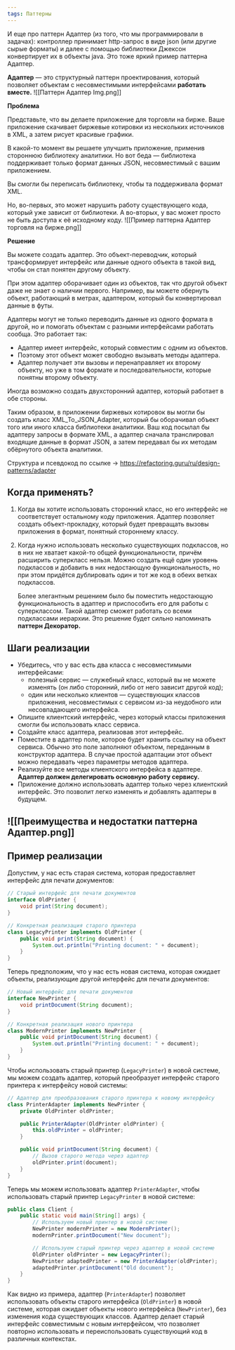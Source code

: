 ```yaml
---
tags: Паттерны
--- 
```

И еще про паттерн Адаптер (из того, что мы программировали в задачах): контроллер принимает http-запрос в виде json (или другие сырые форматы) и далее с помощью библиотеки Джексон конвертирует их в объекты java. Это тоже яркий пример паттерна Адаптер.

**Адаптер** — это структурный паттерн проектирования, который позволяет объектам с несовместимыми интерфейсами **работать вместе.**
![[Паттерн Адаптер Img.png]]

**Проблема**

Представьте, что вы делаете приложение для торговли на бирже. Ваше приложение скачивает биржевые котировки из нескольких источников в XML, а затем рисует красивые графики.

В какой-то момент вы решаете улучшить приложение, применив стороннюю библиотеку аналитики. Но вот беда — библиотека поддерживает только формат данных JSON, несовместимый с вашим приложением.

Вы смогли бы переписать библиотеку, чтобы та поддерживала формат XML.

Но, во-первых, это может нарушить работу существующего кода, который уже зависит от библиотеки. А во-вторых, у вас может просто не быть доступа к её исходному коду.
![[Пример паттерна Адаптер торговля на бирже.png]]

**Решение**

Вы можете создать адаптер. Это объект-переводчик, который трансформирует интерфейс или данные одного объекта в такой вид, чтобы он стал понятен другому объекту.

При этом адаптер оборачивает один из объектов, так что другой объект даже не знает о наличии первого. Например, вы можете обернуть объект, работающий в метрах, адаптером, который бы конвертировал данные в футы.

Адаптеры могут не только переводить данные из одного формата в другой, но и помогать объектам с разными интерфейсами работать сообща. Это работает так:
- Адаптер имеет интерфейс, который совместим с одним из объектов.
- Поэтому этот объект может свободно вызывать методы адаптера.
- Адаптер получает эти вызовы и перенаправляет их второму объекту, но уже в том формате и последовательности, которые понятны второму объекту.

Иногда возможно создать двухсторонний адаптер, который работает в обе стороны.

Таким образом, в приложении биржевых котировок вы могли бы создать класс XML\_To\_JSON\_Adapter, который бы оборачивал объект того или иного класса библиотеки аналитики. Ваш код посылал бы адаптеру запросы в формате XML, а адаптер сначала транслировал входящие данные в формат JSON, а затем передавал бы их методам обёрнутого объекта аналитики.

Структура и псевдокод по ссылке → https://refactoring.guru/ru/design-patterns/adapter

## **Когда применять?**

1. Когда вы хотите использовать сторонний класс, но его интерфейс не соответствует остальному коду приложения.
	Адаптер позволяет создать объект-прокладку, который будет превращать вызовы приложения в формат, понятный стороннему классу.

2. Когда нужно использовать несколько существующих подклассов, но в них не хватает какой-то общей функциональности, причём расширить суперкласс нельзя.
	Можно создать ещё один уровень подклассов и добавить в них недостающую функциональность, но при этом придётся дублировать один и тот же код в обеих ветках подклассов.

	Более элегантным решением было бы поместить недостающую функциональность в адаптер и приспособить его для работы с суперклассом. Такой адаптер сможет работать со всеми подклассами иерархии. Это решение будет сильно напоминать **паттерн Декоратор.**

## **Шаги реализации**

- Убедитесь, что у вас есть два класса с несовместимыми интерфейсами:
	- полезный сервис — служебный класс, который вы не можете изменять (он либо сторонний, либо от него зависит другой код);
	- один или несколько клиентов — существующих классов приложения, несовместимых с сервисом из-за неудобного или несовпадающего интерфейса.
- Опишите клиентский интерфейс, через который классы приложения смогли бы использовать класс сервиса.
- Создайте класс адаптера, реализовав этот интерфейс.
- Поместите в адаптер поле, которое будет хранить ссылку на объект сервиса. Обычно это поле заполняют объектом, переданным в конструктор адаптера. В случае простой адаптации этот объект можно передавать через параметры методов адаптера.
- Реализуйте все методы клиентского интерфейса в адаптере. **Адаптер должен делегировать основную работу сервису.**
- Приложение должно использовать адаптер только через клиентский интерфейс. Это позволит легко изменять и добавлять адаптеры в будущем.
## ![[Преимущества и недостатки паттерна Адаптер.png]]
## Пример реализации

Допустим, у нас есть старая система, которая предоставляет интерфейс для печати документов:

```java
// Старый интерфейс для печати документов
interface OldPrinter {
    void print(String document);
}

// Конкретная реализация старого принтера
class LegacyPrinter implements OldPrinter {
    public void print(String document) {
        System.out.println("Printing document: " + document);
    }
}

```

Теперь предположим, что у нас есть новая система, которая ожидает объекты, реализующие другой интерфейс для печати документов:

```java
// Новый интерфейс для печати документов
interface NewPrinter {
    void printDocument(String document);
}

// Конкретная реализация нового принтера
class ModernPrinter implements NewPrinter {
    public void printDocument(String document) {
        System.out.println("Printing document: " + document);
    }
}
```

Чтобы использовать старый принтер (`LegacyPrinter`) в новой системе, мы можем создать адаптер, который преобразует интерфейс старого принтера к интерфейсу новой системы:

```java
// Адаптер для преобразования старого принтера к новому интерфейсу
class PrinterAdapter implements NewPrinter {
    private OldPrinter oldPrinter;

    public PrinterAdapter(OldPrinter oldPrinter) {
        this.oldPrinter = oldPrinter;
    }

    public void printDocument(String document) {
        // Вызов старого метода через адаптер
        oldPrinter.print(document);
    }
}

```

Теперь мы можем использовать адаптер `PrinterAdapter`, чтобы использовать старый принтер `LegacyPrinter` в новой системе:

```java
public class Client {
    public static void main(String[] args) {
        // Используем новый принтер в новой системе
        NewPrinter modernPrinter = new ModernPrinter();
        modernPrinter.printDocument("New document");

        // Используем старый принтер через адаптер в новой системе
        OldPrinter oldPrinter = new LegacyPrinter();
        NewPrinter adaptedPrinter = new PrinterAdapter(oldPrinter);
        adaptedPrinter.printDocument("Old document");
    }
}
```

Как видно из примера, адаптер (`PrinterAdapter`) позволяет использовать объекты старого интерфейса (`OldPrinter`) в новой системе, которая ожидает объекты нового интерфейса (`NewPrinter`), без изменения кода существующих классов. Адаптер делает старый интерфейс совместимым с новым интерфейсом, что позволяет повторно использовать и переиспользовать существующий код в различных контекстах.
